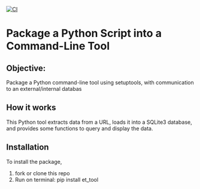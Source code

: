[![CI](https://github.com/nogibjj/djl_mini_project_7/actions/workflows/cicd.yml/badge.svg)](https://github.com/nogibjj/djl_mini_project_7/actions/workflows/cicd.yml)

# Package a Python Script into a Command-Line Tool 

## Objective:
Package a Python command-line tool using setuptools, with communication to an external/internal databas

## How it works 
This Python tool extracts data from a URL, loads it into a SQLite3 database, and provides some functions to query and display the data. 

## Installation
To install the package,
1. fork or clone this repo 
2. Run on terminal: pip install et_tool
